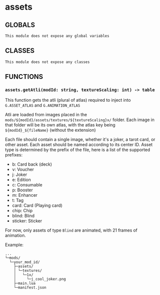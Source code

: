 # assets

<!-- toc -->

## GLOBALS

~~~admonish info
This module does not expose any global variables
~~~

## CLASSES

~~~admonish info
This module does not expose any classes
~~~

## FUNCTIONS

### `assets.getAtli(modId: string, textureScaling: int) -> table`

This function gets the atli (plural of atlas) required to inject into `G.ASSET_ATLAS` and `G.ANIMATION_ATLAS`

Atli are loaded from images placed in the `mods/${modId}/assets/textures/${textureScaling}x/` folder. Each image in that folder will be its own atlas, with the atlas key being `${modId}_${fileName}` (without the extension)

Each file should contain a single image, whether it's a joker, a tarot card, or other asset. Each asset should be named according to its center ID. Asset type is determined by the prefix of the file, here is a list of the supported prefixes:

- b: Card back (deck)
- v: Voucher
- j: Joker
- e: Edition
- c: Consumable
- p: Booster
- m: Enhancer
- t: Tag
- card: Card (Playing card)
- chip: Chip
- blind: Blind
- sticker: Sticker

For now, only assets of type `Blind` are animated, with 21 frames of animation.

Example:
```
...
└─mods/            
  └─your_mod_id/   
    ├─assets/
    │ └─textures/
    │   └─1x/
    │     └─j_cool_joker.png
    ├─main.lua     
    └─manifest.json
```